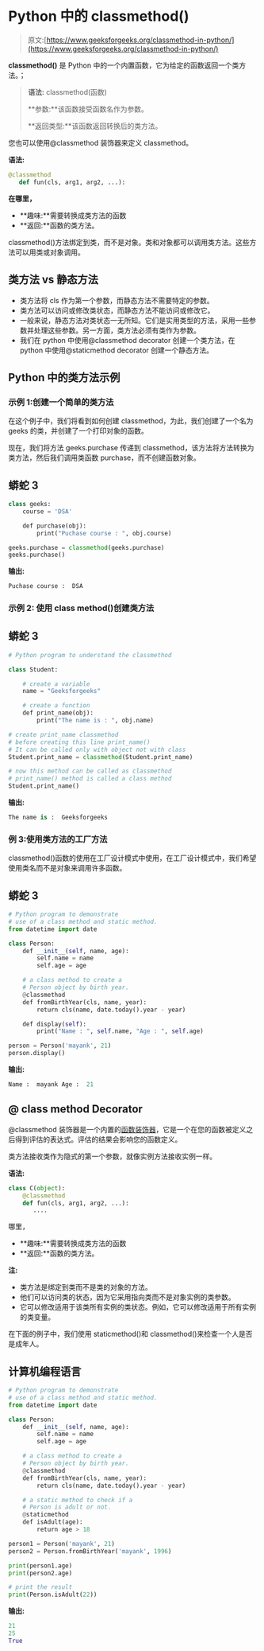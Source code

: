 # Python 中的 classmethod()

> 原文:[https://www.geeksforgeeks.org/classmethod-in-python/](https://www.geeksforgeeks.org/classmethod-in-python/)

**classmethod()** 是 Python 中的一个内置函数，它为给定的函数返回一个类方法。；

> **语法:** classmethod(函数)
> 
> **参数:**该函数接受函数名作为参数。
> 
> **返回类型:**该函数返回转换后的类方法。

您也可以使用@classmethod 装饰器来定义 classmethod。

**语法:**

```py
@classmethod
   def fun(cls, arg1, arg2, ...):
```

**在哪里，**

*   **趣味:**需要转换成类方法的函数
*   **返回:**函数的类方法。

classmethod()方法绑定到类，而不是对象。类和对象都可以调用类方法。这些方法可以用类或对象调用。

## **类方法 vs 静态方法**

*   类方法将 cls 作为第一个参数，而静态方法不需要特定的参数。
*   类方法可以访问或修改类状态，而静态方法不能访问或修改它。
*   一般来说，静态方法对类状态一无所知。它们是实用类型的方法，采用一些参数并处理这些参数。另一方面，类方法必须有类作为参数。
*   我们在 python 中使用@classmethod decorator 创建一个类方法，在 python 中使用@staticmethod decorator 创建一个静态方法。

## Python 中的类方法示例

### 示例 1:创建一个简单的类方法

在这个例子中，我们将看到如何创建 classmethod，为此，我们创建了一个名为 geeks 的类，并创建了一个打印对象的函数。

现在，我们将方法 geeks.purchase 传递到 classmethod，该方法将方法转换为类方法，然后我们调用类函数 purchase，而不创建函数对象。

## 蟒蛇 3

```py
class geeks:
    course = 'DSA'

    def purchase(obj):
        print("Puchase course : ", obj.course)

geeks.purchase = classmethod(geeks.purchase)
geeks.purchase()
```

**输出:**

```py
Puchase course :  DSA
```

### **示例 2:** 使用 class method()创建类方法

## 蟒蛇 3

```py
# Python program to understand the classmethod

class Student:

    # create a variable
    name = "Geeksforgeeks"

    # create a function
    def print_name(obj):
        print("The name is : ", obj.name)

# create print_name classmethod
# before creating this line print_name()
# It can be called only with object not with class
Student.print_name = classmethod(Student.print_name)

# now this method can be called as classmethod
# print_name() method is called a class method
Student.print_name()
```

**输出:**

```py
The name is :  Geeksforgeeks
```

### **例 3:使用类方法的工厂方法**

classmethod()函数的使用在工厂设计模式中使用，在工厂设计模式中，我们希望使用类名而不是对象来调用许多函数。

## 蟒蛇 3

```py
# Python program to demonstrate
# use of a class method and static method.
from datetime import date

class Person:
    def __init__(self, name, age):
        self.name = name
        self.age = age

    # a class method to create a
    # Person object by birth year.
    @classmethod
    def fromBirthYear(cls, name, year):
        return cls(name, date.today().year - year)

    def display(self):
        print("Name : ", self.name, "Age : ", self.age)

person = Person('mayank', 21)
person.display()
```

**输出:**

```py
Name :  mayank Age :  21
```

## **@ class method Decorator**

@classmethod 装饰器是一个内置的[函数装饰器](https://www.geeksforgeeks.org/function-decorators-in-python-set-1-introduction/)，它是一个在您的函数被定义之后得到评估的表达式。评估的结果会影响您的函数定义。

类方法接收类作为隐式的第一个参数，就像实例方法接收实例一样。

**语法:**

```py
class C(object):
    @classmethod
    def fun(cls, arg1, arg2, ...):
       ....
```

哪里，

*   **趣味:**需要转换成类方法的函数
*   **返回:**函数的类方法。

**注:**

*   类方法是绑定到类而不是类的对象的方法。
*   他们可以访问类的状态，因为它采用指向类而不是对象实例的类参数。
*   它可以修改适用于该类所有实例的类状态。例如，它可以修改适用于所有实例的类变量。

在下面的例子中，我们使用 staticmethod()和 classmethod()来检查一个人是否是成年人。

## 计算机编程语言

```py
# Python program to demonstrate
# use of a class method and static method.
from datetime import date

class Person:
    def __init__(self, name, age):
        self.name = name
        self.age = age

    # a class method to create a
    # Person object by birth year.
    @classmethod
    def fromBirthYear(cls, name, year):
        return cls(name, date.today().year - year)

    # a static method to check if a
    # Person is adult or not.
    @staticmethod
    def isAdult(age):
        return age > 18

person1 = Person('mayank', 21)
person2 = Person.fromBirthYear('mayank', 1996)

print(person1.age)
print(person2.age)

# print the result
print(Person.isAdult(22))
```

**输出:**

```py
21
25
True
```